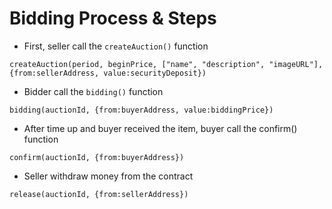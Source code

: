 # Bidding Process & Steps
- First, seller call the `createAuction()` function
```
createAuction(period, beginPrice, ["name", "description", "imageURL"], {from:sellerAddress, value:securityDeposit})
```
- Bidder call the `bidding()` function
```
bidding(auctionId, {from:buyerAddress, value:biddingPrice})
```
- After time up and buyer received the item, buyer call the confirm() function
```
confirm(auctionId, {from:buyerAddress})
```
- Seller withdraw money from the contract
```
release(auctionId, {from:sellerAddress})
```
